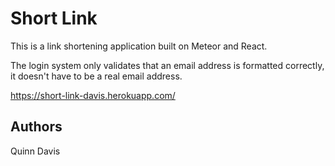 # Short Link

This is a link shortening application built on Meteor and React.

The login system only validates that an email address is formatted correctly, it doesn't have to be a real email address.

https://short-link-davis.herokuapp.com/

## Authors

Quinn Davis
